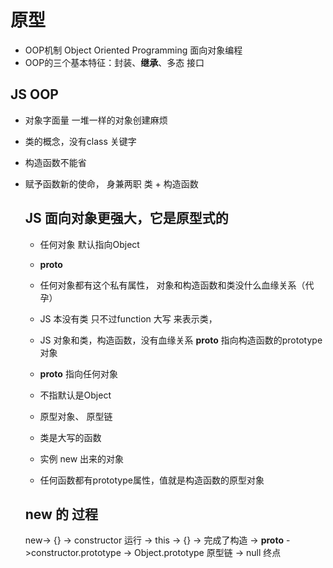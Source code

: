 # 原型
- OOP机制 Object Oriented Programming 面向对象编程
- OOP的三个基本特征：封装、**继承**、多态 接口

## JS OOP
- 对象字面量 一堆一样的对象创建麻烦
- 类的概念，没有class 关键字
- 构造函数不能省 
- 赋予函数新的使命， 身兼两职
  类 + 构造函数

  ## JS 面向对象更强大，它是原型式的
  - 任何对象 默认指向Object  
  - __proto__
  - 任何对象都有这个私有属性， 对象和构造函数和类没什么血缘关系（代孕）

  - JS 本没有类 
    只不过function 大写 来表示类，
  - JS 对象和类，构造函数，没有血缘关系
    __proto__ 指向构造函数的prototype对象
  - __proto__ 指向任何对象
  - 不指默认是Object
  - 原型对象、 原型链
  - 类是大写的函数 
  - 实例 new 出来的对象
  - 任何函数都有prototype属性，值就是构造函数的原型对象
  ## new 的 过程
  new-> {} -> constructor 运行 -> this -> {} -> 完成了构造
  -> __proto__ ->constructor.prototype -> Object.prototype 原型链 -> null 终点 